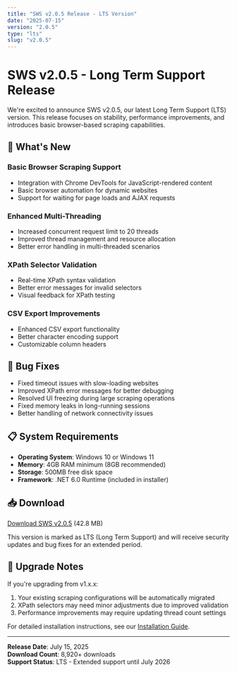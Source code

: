 ```yaml
---
title: "SWS v2.0.5 Release - LTS Version"
date: "2025-07-15"
version: "2.0.5"
type: "lts"
slug: "v2.0.5"
---
```


# SWS v2.0.5 - Long Term Support Release

We're excited to announce SWS v2.0.5, our latest Long Term Support (LTS) version. This release focuses on stability, performance improvements, and introduces basic browser-based scraping capabilities.

## 🎯 What's New

### Basic Browser Scraping Support
- Integration with Chrome DevTools for JavaScript-rendered content
- Basic browser automation for dynamic websites
- Support for waiting for page loads and AJAX requests

### Enhanced Multi-Threading
- Increased concurrent request limit to 20 threads
- Improved thread management and resource allocation
- Better error handling in multi-threaded scenarios

### XPath Selector Validation
- Real-time XPath syntax validation
- Better error messages for invalid selectors
- Visual feedback for XPath testing

### CSV Export Improvements
- Enhanced CSV export functionality
- Better character encoding support
- Customizable column headers

## 🐛 Bug Fixes

- Fixed timeout issues with slow-loading websites
- Improved XPath error messages for better debugging
- Resolved UI freezing during large scraping operations
- Fixed memory leaks in long-running sessions
- Better handling of network connectivity issues

## 📋 System Requirements

- **Operating System**: Windows 10 or Windows 11
- **Memory**: 4GB RAM minimum (8GB recommended)
- **Storage**: 500MB free disk space
- **Framework**: .NET 6.0 Runtime (included in installer)

## 📥 Download

[Download SWS v2.0.5](/#download) (42.8 MB)

This version is marked as LTS (Long Term Support) and will receive security updates and bug fixes for an extended period.

## 🔄 Upgrade Notes

If you're upgrading from v1.x.x:
1. Your existing scraping configurations will be automatically migrated
2. XPath selectors may need minor adjustments due to improved validation
3. Performance improvements may require updating thread count settings

For detailed installation instructions, see our [Installation Guide](/docs/installation).

---

**Release Date**: July 15, 2025  
**Download Count**: 8,920+ downloads  
**Support Status**: LTS - Extended support until July 2026
